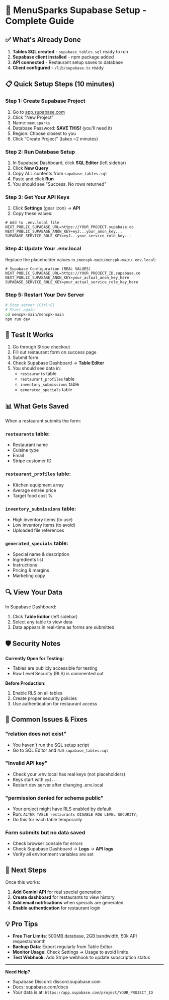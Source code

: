 # 🚀 MenuSparks Supabase Setup - Complete Guide

## ✅ What's Already Done
1. **Tables SQL created** - `supabase_tables.sql` ready to run
2. **Supabase client installed** - npm package added
3. **API connected** - Restaurant setup saves to database
4. **Client configured** - `/lib/supabase.ts` ready

## 📋 Quick Setup Steps (10 minutes)

### Step 1: Create Supabase Project
1. Go to [app.supabase.com](https://app.supabase.com)
2. Click "New Project"
3. Name: `menusparks`
4. Database Password: **SAVE THIS!** (you'll need it)
5. Region: Choose closest to you
6. Click "Create Project" (takes ~2 minutes)

### Step 2: Run Database Setup
1. In Supabase Dashboard, click **SQL Editor** (left sidebar)
2. Click **New Query**
3. Copy ALL contents from `supabase_tables.sql`
4. Paste and click **Run**
5. You should see "Success. No rows returned"

### Step 3: Get Your API Keys
1. Click **Settings** (gear icon) → **API**
2. Copy these values:

```env
# Add to .env.local file
NEXT_PUBLIC_SUPABASE_URL=https://YOUR_PROJECT.supabase.co
NEXT_PUBLIC_SUPABASE_ANON_KEY=eyJ...your_anon_key...
SUPABASE_SERVICE_ROLE_KEY=eyJ...your_service_role_key...
```

### Step 4: Update Your .env.local
Replace the placeholder values in `/menspk-main/menspk-main/.env.local`:
```env
# Supabase Configuration (REAL VALUES)
NEXT_PUBLIC_SUPABASE_URL=https://YOUR_PROJECT_ID.supabase.co
NEXT_PUBLIC_SUPABASE_ANON_KEY=your_actual_anon_key_here
SUPABASE_SERVICE_ROLE_KEY=your_actual_service_role_key_here
```

### Step 5: Restart Your Dev Server
```bash
# Stop server (Ctrl+C)
# Start again
cd menspk-main/menspk-main
npm run dev
```

## 🧪 Test It Works

1. Go through Stripe checkout
2. Fill out restaurant form on success page
3. Submit form
4. Check Supabase Dashboard → **Table Editor**
5. You should see data in:
   - `restaurants` table
   - `restaurant_profiles` table
   - `inventory_submissions` table
   - `generated_specials` table

## 📊 What Gets Saved

When a restaurant submits the form:

### `restaurants` table:
- Restaurant name
- Cuisine type
- Email
- Stripe customer ID

### `restaurant_profiles` table:
- Kitchen equipment array
- Average entrée price
- Target food cost %

### `inventory_submissions` table:
- High inventory items (to use)
- Low inventory items (to avoid)
- Uploaded file references

### `generated_specials` table:
- Special name & description
- Ingredients list
- Instructions
- Pricing & margins
- Marketing copy

## 🔍 View Your Data

In Supabase Dashboard:
1. Click **Table Editor** (left sidebar)
2. Select any table to view data
3. Data appears in real-time as forms are submitted

## 🛡️ Security Notes

**Currently Open for Testing:**
- Tables are publicly accessible for testing
- Row Level Security (RLS) is commented out

**Before Production:**
1. Enable RLS on all tables
2. Create proper security policies
3. Use authentication for restaurant access

## 🚨 Common Issues & Fixes

### "relation does not exist"
- You haven't run the SQL setup script
- Go to SQL Editor and run `supabase_tables.sql`

### "Invalid API key"
- Check your .env.local has real keys (not placeholders)
- Keys start with `eyJ...`
- Restart dev server after changing .env.local

### "permission denied for schema public"
- Your project might have RLS enabled by default
- Run: `ALTER TABLE restaurants DISABLE ROW LEVEL SECURITY;`
- Do this for each table temporarily

### Form submits but no data saved
- Check browser console for errors
- Check Supabase Dashboard → **Logs** → **API logs**
- Verify all environment variables are set

## 🎯 Next Steps

Once this works:
1. **Add Gemini API** for real special generation
2. **Create dashboard** for restaurants to view history
3. **Add email notifications** when specials are generated
4. **Enable authentication** for restaurant login

## 💡 Pro Tips

- **Free Tier Limits**: 500MB database, 2GB bandwidth, 50k API requests/month
- **Backup Data**: Export regularly from Table Editor
- **Monitor Usage**: Check Settings → Usage to avoid limits
- **Test Webhook**: Add Stripe webhook to update subscription status

---

**Need Help?**
- Supabase Discord: discord.supabase.com
- Docs: supabase.com/docs
- Your data is at: `https://app.supabase.com/project/YOUR_PROJECT_ID`